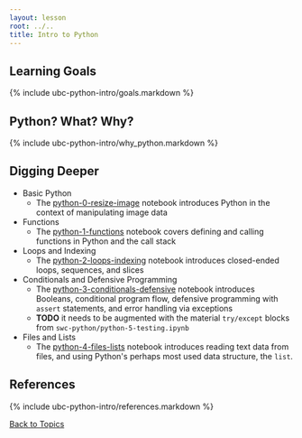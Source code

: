 ```yaml
---
layout: lesson
root: ../..
title: Intro to Python
---
```


## Learning Goals
{% include ubc-python-intro/goals.markdown %}

## Python? What? Why?
{% include ubc-python-intro/why_python.markdown %}

## Digging Deeper
* Basic Python
  * The [python-0-resize-image](http://nbviewer.ipython.org/url/douglatornell.github.io/2013-09-26-ubc/lessons/ubc-python-intro/python-0-resize-image.ipynb) notebook introduces Python in the context of manipulating image data
* Functions
  * The [python-1-functions](http://nbviewer.ipython.org/url/douglatornell.github.io/2013-09-26-ubc/lessons/ubc-python-intro/python-1-functions.ipynb) notebook covers defining and calling functions in Python and the call stack
* Loops and Indexing
  * The [python-2-loops-indexing](http://nbviewer.ipython.org/url/douglatornell.github.io/2013-09-26-ubc/lessons/ubc-python-intro/python-2-loops-indexing.ipynb) notebook introduces closed-ended loops, sequences, and slices
* Conditionals and Defensive Programming
  * The [python-3-conditionals-defensive](http://nbviewer.ipython.org/url/douglatornell.github.io/2013-09-26-ubc/lessons/ubc-python-intro/python-3-conditionals-defensive.ipynb) notebook introduces Booleans, conditional program flow, defensive programming with `assert` statements, and error handling via exceptions
  * **TODO** it needs to be augmented with the material `try/except` blocks from `swc-python/python-5-testing.ipynb`
* Files and Lists
  * The [python-4-files-lists](http://nbviewer.ipython.org/url/douglatornell.github.io/2013-09-26-ubc/lessons/ubc-python-intro/python-4-files-lists.ipynb) notebook introduces reading text data from files, and using Python's perhaps most used data structure, the `list`.

## References
{% include ubc-python-intro/references.markdown %}

[Back to Topics]({{page.root}}/index.html#topics)
